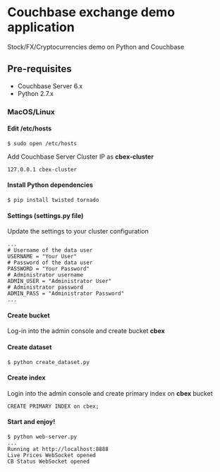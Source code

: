 # Couchbase exchange demo application

Stock/FX/Cryptocurrencies demo on Python and Couchbase

## Pre-requisites

- Couchbase Server 6.x
- Python 2.7.x

### MacOS/Linux

#### Edit /etc/hosts

```
$ sudo open /etc/hosts
```

Add Couchbase Server Cluster IP as **cbex-cluster**

```
127.0.0.1 cbex-cluster
```

#### Install Python dependencies

```
$ pip install twisted tornado
```

#### Settings (settings.py file)

Update the settings to your cluster configuration

```
...
# Username of the data user
USERNAME = "Your User"
# Password of the data user
PASSWORD = "Your Password"
# Administrator username
ADMIN_USER = "Administrator User"
# Administrator password
ADMIN_PASS = "Administrator Password"
...
```

#### Create bucket

Log-in into the admin console and create bucket **cbex**

#### Create dataset 

```
$ python create_dataset.py
```

#### Create index

Login into the admin console and create primary index on **cbex** bucket

```
CREATE PRIMARY INDEX on cbex;
```

#### Start and enjoy!

```
$ python web-server.py
...
Running at http://localhost:8888
Live Prices WebSocket opened
CB Status WebSocket opened
```
